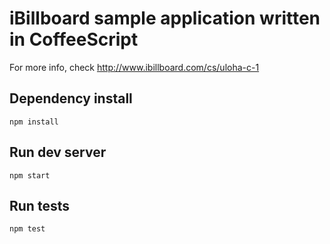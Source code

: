 iBillboard sample application written in CoffeeScript
========================

For more info, check http://www.ibillboard.com/cs/uloha-c-1

Dependency install
--------------------

    npm install

Run dev server
--------------------

    npm start

Run tests
--------------------

    npm test
